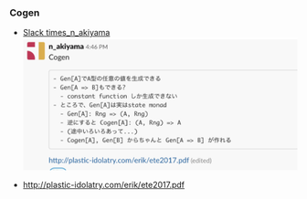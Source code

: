 ### Cogen

- [Slack times_n_akiyama](https://fancs-dev.slack.com/archives/C0J0APE3S/p1561794364049600)
![slack_times_n_akiyama](img/cogen_screenshot_times_n_akiyama.png)

- http://plastic-idolatry.com/erik/ete2017.pdf
